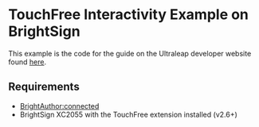 # TouchFree Interactivity Example on BrightSign

This example is the code for the guide on the Ultraleap developer website found [here](https://docs.ultraleap.com/brightsign/create.html).

## Requirements

-   [BrightAuthor:connected](https://www.brightsign.biz/brightsign-players/software/)
-   BrightSign XC2055 with the TouchFree extension installed (v2.6+)
